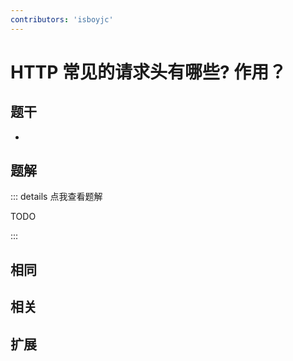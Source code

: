 ```yaml
---
contributors: 'isboyjc'
---
```


# HTTP 常见的请求头有哪些? 作用？


## 题干

- 



## 题解

::: details 点我查看题解

  TODO

:::



## 相同


## 相关


## 扩展


